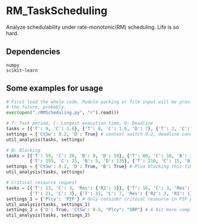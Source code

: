 # RM_TaskScheduling
Analyze schedulability under rate-monotonic(RM) scheduling. Life is so hard.

## Dependencies
```
numpy
scikit-learn
```

## Some examples for usage
```python
# First load the whole code. Module packing or file input will be provided in
# the future, probably.
exec(open("./RMScheduling.py", "r").read())
```

```python
# T: Task period, C: Longest execution time, D: Deadline
tasks = [{'T': 9, 'C': 1.6}, {'T': 8, 'C': 1.6, 'D': 7}, {'T': 2, 'C': 0.6}]
settings = {'CtSw': 0.2, 'D': True} # context switch 0.2, deadline considered
util_analysis(tasks, settings)
```

```python
# B: Blocking
tasks = [{'T': 59, 'C': 26, 'B': 0, 'D': 59}, {'T': 60, 'C': 10, 'B': 2, 'D': 50}, \
         {'T': 155, 'C': 25, 'B': 5, 'D': 135}, {'T': 210, 'C': 15, 'B': 4, 'D': 180}]
settings = {'CtSw': 0.2, 'D': True, 'B': True} # Plus blocking this time
util_analysis(tasks, settings)
```

```python
# Critical resource request
tasks = [{'T': 13, 'C': 3, 'Res': {'R2': 1}}, {'T': 16, 'C': 3, 'Res': {'R1': 1}}, \
         {'T': 21, 'C': 3}, {'T': 31, 'C': 7, 'Res': {'R2': 3, 'R1': 1}}, {'T': 61, 'C': 6, 'Res': {'R1': 4}}]
settings_1 = {'Plcy': 'PIP'} # Only consider critical resource in PIP policy
util_analysis(tasks, settings_1)
settings_2 = {'D': True, 'CtSw': 0.5, "Plcy": "SRP"} # A bit more complicated case
util_analysis(tasks, settings_2)
```
